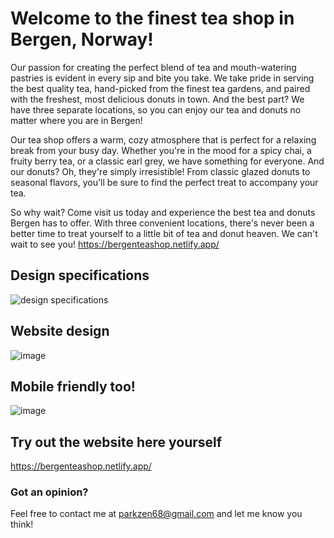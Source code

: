 # Welcome to the finest tea shop in Bergen, Norway! 
Our passion for creating the perfect blend of tea and mouth-watering pastries is evident in every sip and bite you take. We take pride in serving the best quality tea, hand-picked from the finest tea gardens, and paired with the freshest, most delicious donuts in town. And the best part? We have three separate locations, so you can enjoy our tea and donuts no matter where you are in Bergen!

Our tea shop offers a warm, cozy atmosphere that is perfect for a relaxing break from your busy day. Whether you're in the mood for a spicy chai, a fruity berry tea, or a classic earl grey, we have something for everyone. And our donuts? Oh, they're simply irresistible! From classic glazed donuts to seasonal flavors, you'll be sure to find the perfect treat to accompany your tea.

So why wait? Come visit us today and experience the best tea and donuts Bergen has to offer. With three convenient locations, there's never been a better time to treat yourself to a little bit of tea and donut heaven. We can't wait to see you! https://bergenteashop.netlify.app/

## Design specifications
![design specifications](https://user-images.githubusercontent.com/43397999/224358647-593f6094-92cf-414d-8b15-945d2e3646d4.jpg)

## Website design
![image](https://user-images.githubusercontent.com/43397999/224358764-b8308b8f-350d-4a00-8c7d-e22e801eb96e.png)

## Mobile friendly too!
![image](https://user-images.githubusercontent.com/43397999/224358962-ba8e9ab5-bc65-41da-9991-b4d1ba0e5c3d.png)

## Try out the website here yourself
https://bergenteashop.netlify.app/

### Got an opinion?
Feel free to contact me at parkzen68@gmail.com and let me know you think!
